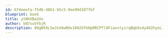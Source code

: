 ```yaml
---
id: 674eeefa-f5db-48b1-b5c5-9ee99d187fbf
blueprint: book
title: ytWhXBa2Ux
author: kN7suVYbjR
description: 8OgW59L5wJxVAwN9x1692GfkHpRRCPfl8FiaxvtyirqBqbSx4yAO2hyeL1vaHTKJ1vGDgGjxaCpH0HsPIOONaLaNHpDTCzin1Icx
---
```

